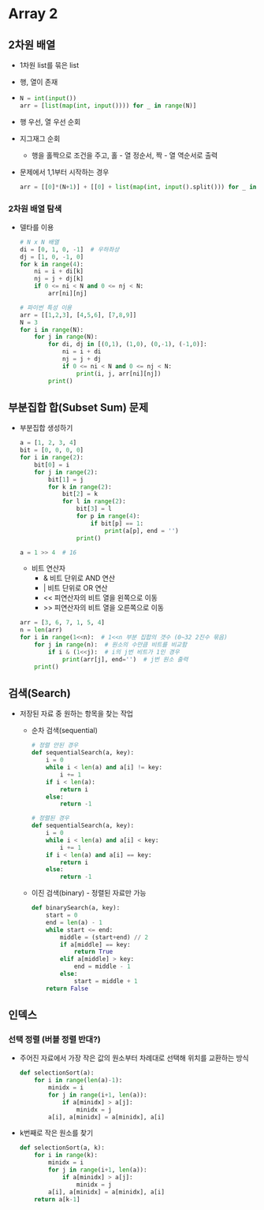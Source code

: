 # Array 2

## 2차원 배열

- 1차원  list를 묶은 list

- 행, 열이 존재

- ```python
  N = int(input())
  arr = [list(map(int, input()))) for _ in range(N)]
  ```

- 행 우선, 열 우선 순회

- 지그재그 순회

  - 행을 홀짝으로 조건을 주고, 홀 - 열 정순서, 짝 - 열 역순서로 출력

- 문제에서 1,1부터 시작하는 경우

  ```python
  arr = [[0]*(N+1)] + [[0] + list(map(int, input().split())) for _ in range(N)]
  ```

  

### 2차원 배열 탐색

- 델타를 이용

  ```python
  # N x N 배열
  di = [0, 1, 0, -1]  # 우하좌상
  dj = [1, 0, -1, 0]
  for k in range(4):
      ni = i + di[k]
      nj = j + dj[k]
      if 0 <= ni < N and 0 <= nj < N:
          arr[ni][nj]
  
  # 파이썬 특성 이용
  arr = [[1,2,3], [4,5,6], [7,8,9]]
  N = 3
  for i in range(N):
      for j in range(N):
          for di, dj in [(0,1), (1,0), (0,-1), (-1,0)]:
              ni = i + di
              nj = j + dj
              if 0 <= ni < N and 0 <= nj < N:
                  print(i, j, arr[ni][nj])
          print()
  ```



## 부분집합 합(Subset Sum) 문제

- 부분집합 생성하기

  ```python
  a = [1, 2, 3, 4]
  bit = [0, 0, 0, 0]
  for i in range(2):
      bit[0] = i
      for j in range(2):
          bit[1] = j
          for k in range(2):
              bit[2] = k
              for l in range(2):
                  bit[3] = l
                  for p in range(4):
                      if bit[p] == 1:
                          print(a[p], end = '')
                  print()
  ```

  ```python
  a = 1 >> 4  # 16
  ```

  - 비트 연산자
    - \& 비트 단위로 AND 연산
    - \| 비트 단위로 OR 연산
    - \<< 피연산자의 비트 열을 왼쪽으로 이동
    - \>> 피연산자의 비트 열을 오른쪽으로 이동

  ```python
  arr = [3, 6, 7, 1, 5, 4]
  n = len(arr)
  for i in range(1<<n):  # 1<<n 부분 집합의 갯수 (0~32 2진수 묶음)
      for j in range(n):  # 원소의 수만큼 비트를 비교함
          if i & (1<<j):  # i의 j번 비트가 1인 경우
              print(arr[j], end='')  # j번 원소 출력
      print()
  ```

  

## 검색(Search)

- 저장된 자료 중 원하는 항목을 찾는 작업

  - 순차 검색(sequential)

    ```python
    # 정렬 안된 경우
    def sequentialSearch(a, key):
        i = 0
        while i < len(a) and a[i] != key:
            i += 1
        if i < len(a):
            return i
        else:
            return -1
    ```

    ```python
    # 정렬된 경우
    def sequentialSearch(a, key):
        i = 0
        while i < len(a) and a[i] < key:
            i += 1
        if i < len(a) and a[i] == key:
            return i
        else:
            return -1
    ```

  - 이진 검색(binary) - 정렬된 자료만 가능

    ```python
    def binarySearch(a, key):
        start = 0
        end = len(a) - 1
        while start <= end:
            middle = (start+end) // 2
            if a[middle] == key:
                return True
            elif a[middle] > key:
                end = middle - 1
            else:
                start = middle + 1
        return False
    ```



## 인덱스

### 선택 정렬 (버블 정렬 반대?)

- 주어진 자료에서 가장 작은 값의 원소부터 차례대로 선택해 위치를 교환하는 방식

  ```python
  def selectionSort(a):
      for i in range(len(a)-1):
          minidx = i
          for j in range(i+1, len(a)):
              if a[minidx] > a[j]:
                  minidx = j
          a[i], a[minidx] = a[minidx], a[i]
  ```

- k번째로 작은 원소를 찾기

  ```python
  def selectionSort(a, k):
      for i in range(k):
          minidx = i
          for j in range(i+1, len(a)):
              if a[minidx] > a[j]:
                  minidx = j
          a[i], a[minidx] = a[minidx], a[i]
      return a[k-1]
  ```

  

